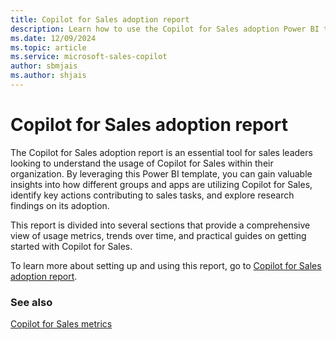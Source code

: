```yaml
---
title: Copilot for Sales adoption report
description: Learn how to use the Copilot for Sales adoption Power BI template to understand how your company's sales team is using Copilot for Sales.
ms.date: 12/09/2024
ms.topic: article
ms.service: microsoft-sales-copilot
author: sbmjais
ms.author: shjais
---
```


# Copilot for Sales adoption report

The Copilot for Sales adoption report is an essential tool for sales leaders looking to understand the usage of Copilot for Sales within their organization. By leveraging this Power BI template, you can gain valuable insights into how different groups and apps are utilizing Copilot for Sales, identify key actions contributing to sales tasks, and explore research findings on its adoption.
 
This report is divided into several sections that provide a comprehensive view of usage metrics, trends over time, and practical guides on getting started with Copilot for Sales.
 
To learn more about setting up and using this report, go to [Copilot for Sales adoption report](/viva/insights/advanced/analyst/templates/copilot-for-sales-adoption). 


### See also

[Copilot for Sales metrics](/viva/insights/advanced/reference/metrics#copilot-for-sales-metrics)
